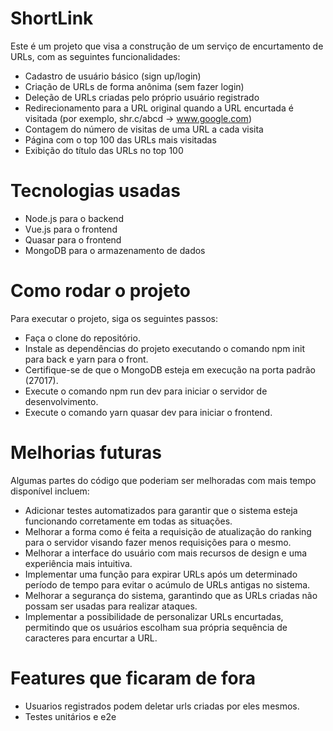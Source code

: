 # ShortLink
Este é um projeto que visa a construção de um serviço de encurtamento de URLs, com as seguintes funcionalidades:

- Cadastro de usuário básico (sign up/login)
- Criação de URLs de forma anônima (sem fazer login)
- Deleção de URLs criadas pelo próprio usuário registrado
- Redirecionamento para a URL original quando a URL encurtada é visitada (por exemplo, shr.c/abcd -> www.google.com)
- Contagem do número de visitas de uma URL a cada visita
- Página com o top 100 das URLs mais visitadas
- Exibição do título das URLs no top 100

# Tecnologias usadas

- Node.js para o backend
- Vue.js para o frontend
- Quasar para o frontend
- MongoDB para o armazenamento de dados


# Como rodar o projeto
Para executar o projeto, siga os seguintes passos:

- Faça o clone do repositório.
- Instale as dependências do projeto executando o comando npm init para back e yarn para o front.
- Certifique-se de que o MongoDB esteja em execução na porta padrão (27017).
- Execute o comando npm run dev para iniciar o servidor de desenvolvimento.
- Execute o comando yarn quasar dev para iniciar o frontend.

# Melhorias futuras
Algumas partes do código que poderiam ser melhoradas com mais tempo disponível incluem:

- Adicionar testes automatizados para garantir que o sistema esteja funcionando corretamente em todas as situações.
- Melhorar a forma como é feita a requisição de atualização do ranking para o servidor visando fazer menos requisições para o mesmo.
- Melhorar a interface do usuário com mais recursos de design e uma experiência mais intuitiva.
- Implementar uma função para expirar URLs após um determinado período de tempo para evitar o acúmulo de URLs antigas no sistema.
- Melhorar a segurança do sistema, garantindo que as URLs criadas não possam ser usadas para realizar ataques.
- Implementar a possibilidade de personalizar URLs encurtadas, permitindo que os usuários escolham sua própria sequência de caracteres para encurtar a URL.

# Features que ficaram de fora

- Usuarios registrados podem deletar urls criadas por eles mesmos.
 - Testes unitários e e2e
